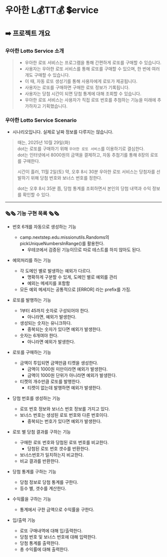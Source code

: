 #  우아한 L💰TT💰 💲ervice


## ➡️ 프로젝트 개요

### 우아한 Lotto Service 소개

> * 우아한 로또 서비스는 프로그램을 통해 간편하게 로또를 구매할 수 있습니다.  
> * 사용자는 우아한 로또 서비스를 통해 로또를 구매할 수 있으며, 한 번에 여러개도 구매할 수 있습니다.  
> * 이 때, 자동 로또 생성기를 통해 사용자에게 로또가 제공됩니다.  
> * 사용자는 로또를 구매하면 구매한 로또 정보가 기록됩니다.  
> * 사용자는 당첨 시간이 되면 당첨 통계에 대해 조회할 수 있습니다.
> * 우아한 로또 서비스는 사용자가 직접 로또 번호를 추첨하는 기능을 미래에 추가하자고 기획했습니다.

###  우아한 Lotto Service Scenario

* 시나리오입니다. 실제로 날짜 정보를 다루지는 않습니다.

> 때는, 2025년 10월 29일(화)  
> dot는 로또를 구매하기 위해 `우아한 로또 서비스`를 이용하기로 결심한다.  
> dot는 인터넷에서 8000원의 금액을 결제하고, 자동 추첨기를 통해 8장의 로또를 구매한다.  
> 
> 시간이 흘러, 11월 2일(토) 약, 오후 8시 30분
> 우아한 로또 서비스는 당첨자를 선발하기 위해 당첨 번호와 보너스 번호를 정한다.
> 
> dot는 오후 8시 35분 쯤, 당첨 통계를 조회하면서 본인의 당첨 내역과 수익 정보를 확인할 수 있다.

---

### 🗞️️🗞️️ 기능 구현 목록 🗞️️🗞️️

- 번호 6개를 자동으로 생성하는 기능
    - camp.nextstep.edu.missionutils.Randoms의 pickUniqueNumbersInRange()를 활용한다.
        - 우테코에서 검증된 기능이므로 따로 테스트를 하지 않아도 된다.


- 예외처리를 하는 기능
  - 각 도메인 별로 발생하는 예외가 다르다.
    - 명확하게 구분할 수 있게, 도메인 별로 예외를 관리
    - 예외는 메세지를 포함함
  - 모든 예외 메세지는 공통적으로 [ERROR] 라는 prefix를 가짐.
 

- 로또를 발행하는 기능
  - 1부터 45까지 숫자로 구성되어야 한다.
    - 아니라면, 예외가 발생한다.
  - 생성되는 숫자는 유니크하다.
    - 중복되는 숫자가 있다면 예외가 발생한다.
  - 숫자는 6개여야 한다.
    - 아니라면 예외가 발생한다.


- 로또를 구매하는 기능
  - 금액이 투입되면 금액만큼 티켓을 생성한다.
    - 금액이 1000원 미만이라면 예외가 발생한다. 
    - 금액이 1000원 단위가 아니라면 예외가 발생한다.
  - 티켓의 개수만큼 로또를 발행한다.
    - 티켓이 없는데 발행하면 예외가 발생한다.


- 당첨 번호를 생성하는 기능
  - 로또 번호 정보와 보너스 번호 정보를 가지고 있다.
  - 보너스 번호는 생성된 로또 번호와 다른 번호이다.
    - 중복되는 번호가 있다면 예외가 발생한다.


- 로또 별 당첨 결과를 구하는 기능 
  - 구매한 로또 번호와 당첨된 로또 번호를 비교한다.
    - 당첨된 로또 번호 갯수를 반환한다.
  - 보너스번호가 일치하는지 비교한다.
  - 비교 결과를 반환한다.


- 당첨 통계를 구하는 기능
  - 당첨 정보로 당첨 통계를 구한다.
  - 등수 별, 갯수를 계산한다.


- 수익률을 구하는 기능
  - 통계에서 구한 금액으로 수익률을 구한다.


- 입/출력 기능
  - 로또 구매내역에 대해 입/출력한다.
  - 당첨 번호 및 보너스 번호에 대해 입력한다.
  - 당첨 통계를 출력한다.
  - 총 수익률에 대해 출력한다.